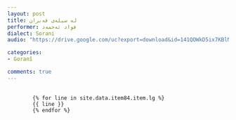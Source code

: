 ```yaml
---
layout: post
title: له‌ سیله‌ی قه‌بران
performer: فواد ئه‌حمه‌د
dialect: Sorani
audio: "https://drive.google.com/uc?export=download&id=141QOWkD5ix7KBlNOjoATPQcDXg-Btkys"

categories:
- Goranî

comments: true
---
```


<div class="language-plaintext highlighter-rouge">
    <div class="highlight">
        <pre class="highlight">
            <code>
        {% for line in site.data.item84.item.lg %}
        {{ line }}
        {% endfor %}
            </code>
        </pre>
    </div>
</div>

